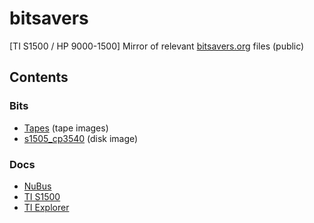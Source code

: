 # bitsavers

[TI S1500 / HP 9000-1500] Mirror of relevant [bitsavers.org](http://bitsavers.org/) files (public)

## Contents

### Bits

* [Tapes](bits/S1500/tapes) (tape images)
* [s1505_cp3540](/bits/S1500/s1505_cp3540) (disk image)

### Docs

* [NuBus](/pdf/nubus)
* [TI S1500](/pdf/1500)
* [TI Explorer](/pdf/explorer)
